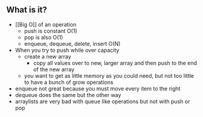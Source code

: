 ## What is it?
- [[Big O]] of an operation 
	- push is constant O(1)
	- pop is also O(1)
	- enqueue, dequeue, delete, insert O(N)
- When you try to push while over capacity
	- create a new array
		- copy all values over to new, larger array and then push to the end of the new array
	- you want to get as little memory as you could need, but not too little to have a bunch of grow operations
- enqueue not great because you must move every item to the right
- dequeue does the same but the other way
- arraylists are very bad with queue like operations but not with push or pop
